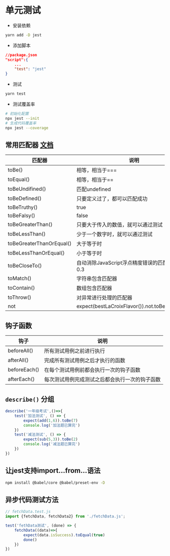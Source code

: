 # 单元测试

+ 安装依赖

```bash
yarn add -D jest
```

+ 添加脚本

```json
//package.json
"script":{
    ...
    "test": "jest"
}
```

+ 测试

```bash
yarn test
```

+ 测试覆盖率


```bash
# 初始化配置
npx jest --init
# 生成代码覆盖率
npx jest --coverage
```

## 常用匹配器 [文档](https://jestjs.io/docs/expect)
|匹配器|说明|
|---|---|
|toBe()|相等，相当于===|
|toEqual()|相等，相当于==|
|toBeUndifined()|匹配undefined|
|toBeDefined()|只要定义过了，都可以匹配成功|
|toBeTruthy()|true|
|toBeFalsy()|false|
|toBeGreaterThan()|只要大于传入的数值，就可以通过测试|
|toBeLessThan()|少于一个数字时，就可以通过测试|
|toBeGreaterThanOrEqual()|大于等于时|
|toBeLessThanOrEqual()|小于等于时|
|toBeCloseTo()|自动消除JavaScript浮点精度错误的匹配器,比如0.3|
|toMatch()|字符串包含匹配器|
|toContain()|数组包含匹配器|
|toThrow()|对异常进行处理的匹配器|
|not|expect(bestLaCroixFlavor()).not.toBe('coconut')|

## 钩子函数

|钩子|说明|
|---|---|
|beforeAll()| 所有测试用例之前进行执行|
|afterAll()| 完成所有测试用例之后才执行的函数|
|beforeEach()| 在每个测试用例前都会执行一次的钩子函数|
|afterEach() |每次测试用例完成测试之后都会执行一次的钩子函数|

## `describe()` 分组

```js
describe('一年级考试',()=>{
    test('加法测试', () => {
        expect(add(1,6)).toBe(7)
        console.log('加法题已算完')
    })
    test('减法测试', () => {
        expect(sub(5,3)).toBe(2)
        console.log('减法题已算完')
    })
})
```

## 让jest支持import...from...语法

```bash
npm install @babel/core @babel/preset-env -D
```

## 异步代码测试方法

```js
// fetchData.test.js
import {fetchData, fetchData2} from './fetchData.js';

test('fethData测试', (done) => {
    fetchData((data)=>{
        expect(data.isSuccess).toEqual(true)
        done()
    })
})

```
